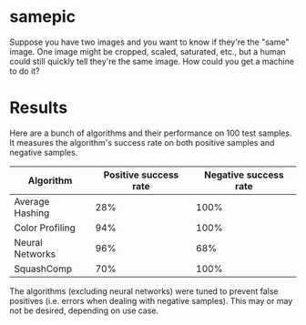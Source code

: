 # samepic

Suppose you have two images and you want to know if they're the "same" image. One image might be cropped, scaled, saturated, etc., but a human could still quickly tell they're the same image. How could you get a machine to do it?

# Results

Here are a bunch of algorithms and their performance on 100 test samples. It measures the algorithm's success rate on both positive samples and negative samples.

| Algorithm       | Positive success rate | Negative success rate |
| --------------- | --------------------- | --------------------- |
| Average Hashing | 28%                   | 100%                  |
| Color Profiling | 94%                   | 100%                  |
| Neural Networks | 96%                   | 68%                   |
| SquashComp      | 70%                   | 100%                  |

The algorithms (excluding neural networks) were tuned to prevent false positives (i.e. errors when dealing with negative samples). This may or may not be desired, depending on use case.
